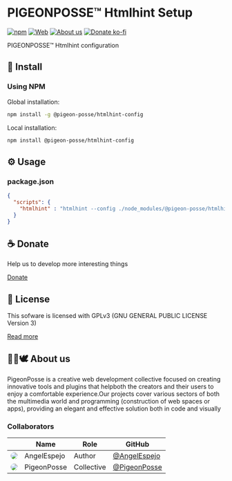 <!--

██████╗ ██╗ ██████╗ ███████╗ ██████╗ ███╗   ██╗
██╔══██╗██║██╔════╝ ██╔════╝██╔═══██╗████╗  ██║
██████╔╝██║██║  ███╗█████╗  ██║   ██║██╔██╗ ██║
██╔═══╝ ██║██║   ██║██╔══╝  ██║   ██║██║╚██╗██║
██║     ██║╚██████╔╝███████╗╚██████╔╝██║ ╚████║
╚═╝     ╚═╝ ╚═════╝ ╚══════╝ ╚═════╝ ╚═╝  ╚═══╝
                                               
██████╗  ██████╗ ███████╗███████╗███████╗      
██╔══██╗██╔═══██╗██╔════╝██╔════╝██╔════╝      
██████╔╝██║   ██║███████╗███████╗█████╗        
██╔═══╝ ██║   ██║╚════██║╚════██║██╔══╝        
██║     ╚██████╔╝███████║███████║███████╗      
╚═╝      ╚═════╝ ╚══════╝╚══════╝╚══════╝      
                                               
██╗  ██╗████████╗███╗   ███╗██╗     ██╗  ██╗██╗███╗   ██╗████████╗
██║  ██║╚══██╔══╝████╗ ████║██║     ██║  ██║██║████╗  ██║╚══██╔══╝
███████║   ██║   ██╔████╔██║██║     ███████║██║██╔██╗ ██║   ██║   
██╔══██║   ██║   ██║╚██╔╝██║██║     ██╔══██║██║██║╚██╗██║   ██║   
██║  ██║   ██║   ██║ ╚═╝ ██║███████╗██║  ██║██║██║ ╚████║   ██║   
╚═╝  ╚═╝   ╚═╝   ╚═╝     ╚═╝╚══════╝╚═╝  ╚═╝╚═╝╚═╝  ╚═══╝   ╚═╝    
                                                                     

CREATED BY ANGELO
FOR PIGEONPOSSE.COM

-->
# PIGEONPOSSE™ Htmlhint Setup

[![npm](https://img.shields.io/npm/v/@pigeon-posse/htmlhint-config?color=a1b858&label=)](https://npmjs.com/package/@pigeon-posse/htmlhint-config) [![Web](https://img.shields.io/badge/Web-grey)](https://pigeonposse.com/) [![About us](https://img.shields.io/badge/Abot--us-grey)](https://pigeonposse.com/?popup=about) [![Donate ko-fi](https://img.shields.io/badge/Donate-Ko--fi-pink)](https://pigeonposse.com/?popup=donate)

PIGEONPOSSE™ Htmlhint configuration

## 🔑 Install

### Using NPM

Global installation:

```bash
npm install -g @pigeon-posse/htmlhint-config
```

Local installation:

```bash
npm install @pigeon-posse/htmlhint-config
```

## ⚙️ Usage

### package.json

```json
{
  "scripts": {
  	"htmlhint" : "htmlhint --config ./node_modules/@pigeon-posse/htmlhint-config/index.js src/**/*.html"
  }
}
```

## ☕ Donate

Help us to develop more interesting things

[Donate](https://pigeonposse.com/?popup=donate) 

## 📜 License

This sofware is licensed with GPLv3 (GNU GENERAL PUBLIC LICENSE Version 3)

[Read more](https://github.com/PigeonPosse/linter/LICENSE)

## 👨‍💻🕊️ About us

PigeonPosse is a creative web development collective focused on creating innovative tools and plugins that helpboth the creators and their users to enjoy a comfortable experience.Our projects cover various sectors of both the multimedia world and programming (construction of web spaces or apps), providing an elegant and effective solution both in code and visually

### Collaborators

|                                                                                    | Name        | Role         | GitHub                                         |
| ---------------------------------------------------------------------------------- | ----------- | ------------ | ---------------------------------------------- |
| <img src="https://github.com/AngelEspejo.png?size=72" style="border-radius:100%"/> | AngelEspejo | Author       | [@AngelEspejo](https://github.com/AngelEspejo) |
| <img src="https://github.com/PigeonPosse.png?size=72" style="border-radius:100%"/> | PigeonPosse | Collective	  | [@PigeonPosse](https://github.com/PigeonPosse) |
